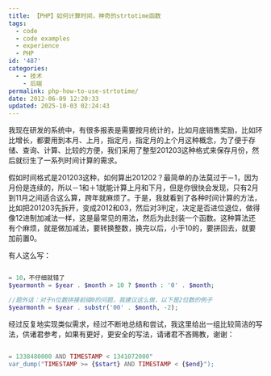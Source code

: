 ```yaml
---
title: 【PHP】如何计算时间，神奇的strtotime函数
tags:
  - code
  - code examples
  - experience
  - PHP
id: '487'
categories:
  - - 技术
    - 后端
permalink: php-how-to-use-strtotime/
date: 2012-06-09 12:20:33
updated: 2025-10-03 02:24:43
---
```


我现在研发的系统中，有很多报表是需要按月统计的，比如月底销售奖励，比如环比增长，都要用到本月、上月，指定月，指定月的上个月这种概念，为了便于存储、查询、计算、比较的方便，我们采用了整型201203这种格式来保存月份，然后就衍生了一系列时间计算的需求。
<!-- more -->
假如时间格式是201203这种，如何算出201202？最简单的办法莫过于－1，因为月份是连续的，所以－1和＋1就能计算上月和下月，但是你很快会发现，只有2月到11月之间适合这么算，跨年就麻烦了。于是，我就看到了各种时间计算的方法，比如把201203先拆开，变成2012和03，然后对3判定，决定是否进位退位，做得像12进制加减法一样，这是最常见的用法，然后为此封装一个函数。这种算法还有个麻烦，就是做加减法，要转换整数，换完以后，小于10的，要拼回去，就要加前置0。

有人这么写：

```php

= 10，不仔细就错了
$yearmonth = $year . $month > 10 ? $month : '0' . $month; 

//题外话：对于n位数拼接前缀0的问题，我建议这么做，以下是2位数的例子
$yearmonth = $year . substr('00' . $month, -2);

```

经过反复地实现类似需求，经过不断地总结和尝试，我这里给出一组比较简洁的写法，供诸君参考，如果有更好，更安全的写法，请诸君不吝赐教，谢谢：

```php

= 1338480000 AND TIMESTAMP < 1341072000"
var_dump("TIMESTAMP >= {$start} AND TIMESTAMP < {$end}");


```